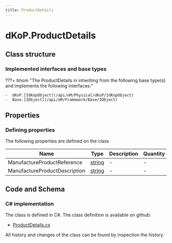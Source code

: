 ```yaml
---
title: ProductDetails
---
```


# dKoP.ProductDetails



## Class structure

### Implemented interfaces and base types

???+ bhom "The ProductDetails in inheriting from the following base type(s) and implements the following interfaces:"

    -  dKoP.[IdKopObject](/api/oM/Physical/dKoP/IdKopObject)
    -  Base.[IObject](/api/oM/Framework/Base/IObject)


## Properties



### Defining properties

The following properties are defined on the class

| Name             | Type             | Description      | Quantity         |
|------------------|------------------|------------------|------------------|
| ManufactureProductReference | [string](https://learn.microsoft.com/en-us/dotnet/api/System.String?view=netstandard-2.0) | - | - |
| ManufactureProductDescription | [string](https://learn.microsoft.com/en-us/dotnet/api/System.String?view=netstandard-2.0) | - | - |


## Code and Schema

### C# implementation

The class is defined in C#. The class definition is available on github:

- [ProductDetails.cs](https://github.com/BHoM/dKoP_Toolkit/blob/develop/dKoP_oM/AdministrativeInformation/ProductDetails.cs)

All history and changes of the class can be found by inspection the history.
